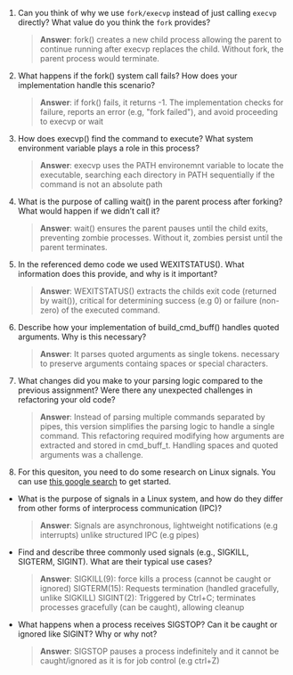 1. Can you think of why we use `fork/execvp` instead of just calling `execvp` directly? What value do you think the `fork` provides?

    > **Answer**: fork() creates a new child process allowing the parent to continue running after execvp replaces the child. Without fork, the parent process would terminate.

2. What happens if the fork() system call fails? How does your implementation handle this scenario?

    > **Answer**:  if fork() fails, it returns -1. The implementation  checks for failure, reports an error (e.g, "fork failed"), and avoid proceeding to execvp or wait

3. How does execvp() find the command to execute? What system environment variable plays a role in this process?

    > **Answer**:  execvp uses the PATH environemnt variable to locate the executable, searching each directory in PATH sequentially if the command is not an absolute path

4. What is the purpose of calling wait() in the parent process after forking? What would happen if we didn’t call it?

    > **Answer**:  wait() ensures the parent pauses until the child exits, preventing zombie processes. Without it, zombies persist until the parent terminates.

5. In the referenced demo code we used WEXITSTATUS(). What information does this provide, and why is it important?

    > **Answer**:  WEXITSTATUS() extracts the childs exit code (returned by wait()), critical for determining success (e.g 0) or failure (non-zero) of the executed command.

6. Describe how your implementation of build_cmd_buff() handles quoted arguments. Why is this necessary?

    > **Answer**:  It parses quoted arguments as single tokens. necessary to preserve arguments containg spaces or special characters.

7. What changes did you make to your parsing logic compared to the previous assignment? Were there any unexpected challenges in refactoring your old code?

    > **Answer**:  Instead of parsing multiple commands separated by pipes, this version simplifies the parsing logic to handle a single command. This refactoring required modifying how arguments are extracted and stored in cmd_buff_t. Handling spaces and quoted arguments was a challenge.

8. For this quesiton, you need to do some research on Linux signals. You can use [this google search](https://www.google.com/search?q=Linux+signals+overview+site%3Aman7.org+OR+site%3Alinux.die.net+OR+site%3Atldp.org&oq=Linux+signals+overview+site%3Aman7.org+OR+site%3Alinux.die.net+OR+site%3Atldp.org&gs_lcrp=EgZjaHJvbWUyBggAEEUYOdIBBzc2MGowajeoAgCwAgA&sourceid=chrome&ie=UTF-8) to get started.

- What is the purpose of signals in a Linux system, and how do they differ from other forms of interprocess communication (IPC)?

    > **Answer**:  Signals are asynchronous, lightweight notifications (e.g interrupts) unlike structured IPC (e.g pipes)

- Find and describe three commonly used signals (e.g., SIGKILL, SIGTERM, SIGINT). What are their typical use cases?

    > **Answer**:  SIGKILL(9): force kills a process (cannot be caught or ignored)
                   SIGTERM(15): Requests termination (handled gracefully, unlike SIGKILL)
                   SIGINT(2): Triggered by Ctrl+C; terminates processes gracefully (can be caught), allowing cleanup

- What happens when a process receives SIGSTOP? Can it be caught or ignored like SIGINT? Why or why not?

    > **Answer**:  SIGSTOP pauses a process indefinitely and it cannot be caught/ignored as it is for job control (e.g ctrl+Z)

